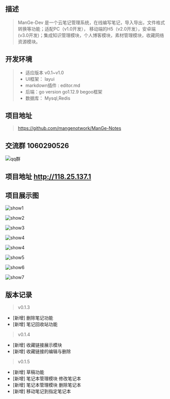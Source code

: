 ## 描述
> ManGe-Dev 是一个云笔记管理系统，在线编写笔记，导入导出，文件格式转换等功能；适配PC（v1.0开发）， 移动端的H5（v2.0开发），安卓端(v3.0开发)；集成知识管理模块，个人博客模块，素材管理模块，收藏网络资源模块。

## 开发环境
> - 适应版本 v0.1~v1.0  
> - UI框架：  layui
> - markdown插件 : editor.md
> - 后端：go version go1.12.9    begoo框架
> - 数据库： Mysql,Redis

## 项目地址
> https://github.com/mangenotwork/ManGe-Notes

## 交流群 1060290526

![qq群](http://118.25.137.1/static/img/qq.png "qq群")

## 项目地址 http://118.25.137.1

## 项目展示图

![show1](http://118.25.137.1/static/img/show1.png "show1")

![show2](http://118.25.137.1/static/img/show2.png "show2")

![show3](http://118.25.137.1/static/img/show3.png "show3")

![show4](http://118.25.137.1/static/img/show4.png "show4")

![show4](http://118.25.137.1/static/img/show4.png "show4")

![show5](http://118.25.137.1/static/img/show5.png "show5")

![show6](http://118.25.137.1/static/img/show6.png "show6")

![show7](http://118.25.137.1/static/img/show7.png "show7")

## 版本记录
> v0.1.3 
- [新增] 删除笔记功能
- [新增] 笔记回收站功能

> v0.1.4
- [新增] 收藏链接展示模块
- [新增] 收藏链接的编辑与删除

> v0.1.5
- [新增] 草稿功能
- [新增] 笔记本管理模块 修改笔记本
- [新增] 笔记本管理模块 删除笔记本
- [新增] 移动笔记到指定笔记本